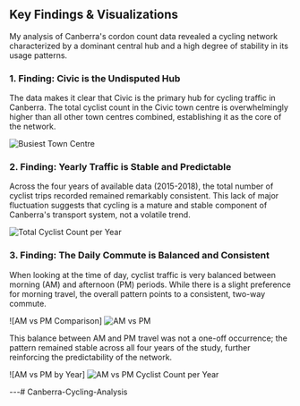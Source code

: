 ## Key Findings & Visualizations

My analysis of Canberra's cordon count data revealed a cycling network characterized by a dominant central hub and a high degree of stability in its usage patterns.

### 1. Finding: Civic is the Undisputed Hub

The data makes it clear that Civic is the primary hub for cycling traffic in Canberra. The total cyclist count in the Civic town centre is overwhelmingly higher than all other town centres combined, establishing it as the core of the network.

![Busiest Town Centre](https://github.com/user-attachments/assets/d9943566-cffc-419b-9761-e3ad65d7fcd9)


### 2. Finding: Yearly Traffic is Stable and Predictable

Across the four years of available data (2015-2018), the total number of cyclist trips recorded remained remarkably consistent. This lack of major fluctuation suggests that cycling is a mature and stable component of Canberra's transport system, not a volatile trend.

![Total Cyclist Count per Year](https://github.com/user-attachments/assets/fc2d0353-bb2b-4823-9a39-ad2da4d5f92d)


### 3. Finding: The Daily Commute is Balanced and Consistent

When looking at the time of day, cyclist traffic is very balanced between morning (AM) and afternoon (PM) periods. While there is a slight preference for morning travel, the overall pattern points to a consistent, two-way commute.

![AM vs PM Comparison] ![AM vs PM](https://github.com/user-attachments/assets/09a6fb21-c8c7-4063-8fe4-a69ed188ff0d)


This balance between AM and PM travel was not a one-off occurrence; the pattern remained stable across all four years of the study, further reinforcing the predictability of the network.

![AM vs PM by Year] ![AM vs PM Cyclist Count per Year](https://github.com/user-attachments/assets/1fc9356c-1700-4adb-8b3b-397a9b3d88b1)


---# Canberra-Cycling-Analysis
